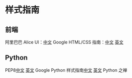 # 样式指南

## 前端
阿里巴巴 Alice UI：[中文](http://aliceui.org/docs/rule.html)
Google HTML/CSS 指南：[中文](http://lingyu.wang/2014/05/04/google-style-guide/)
[英文](https://google-styleguide.googlecode.com/svn/trunk/htmlcssguide.xml)

## Python

PEP8[中文]()
[英文]()
Google Python 样式指南[中文]()
[英文]()
Python 之禅

